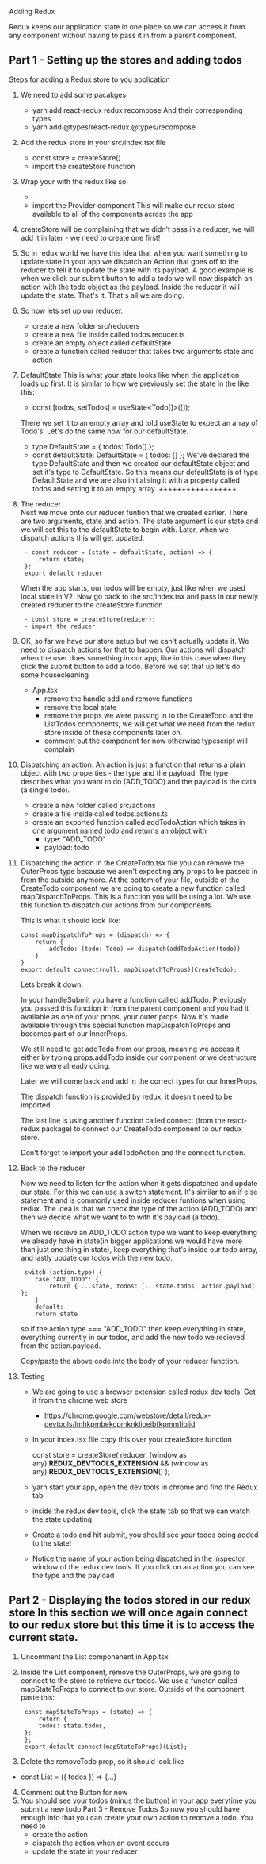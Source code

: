 Adding Redux

Redux keeps our application state in one place so we can access it from any component without having to pass it in from a parent component.

Part 1 - Setting up the stores and adding todos
------
Steps for adding a Redux store to you application

1. We need to add some pacakges
    - yarn add react-redux redux recompose
  And their corresponding types
    - yarn add @types/react-redux @types/recompose
2. Add the redux store in your src/index.tsx file
    - const store = createStore()
    - import the createStore function
3.  Wrap your <App/> with the redux <Provider> like so:
    - <Provider store={store}>
        <App />
      </Provider>
    - import the Provider component
    This will make our redux store available to all of the components across the app

4. createStore will be complaining that we didn't pass in a reducer, we will add it in later - we need to create one first!

5. So in redux world we have this idea that when you want something to update state in your app we dispatch an Action that goes off to the reducer to tell it to update the state with its payload. A good example is when we click our submit button to add a todo we will now dispatch an action with the todo object as the payload. Inside the reducer it will update the state. That's it. That's all we are doing.

6. So now lets set up our reducer. 
    - create a new folder src/reducers
    - create a new file inside called todos.reducer.ts
    - create an empty object called defaultState
    - create a function called reducer that takes two arguments state and action

7. DefaultState
    This is what your state looks like when the application loads up first. It is similar to how we previously set the state in the <App/> like this: 
     -  const [todos, setTodos] = useState<Todo[]>([]);

    There we set it to an empty array and told useState to expect an array of Todo's. Let's do the same now for our defaultState.
    - type DefaultState = { todos: Todo[] };
    - const defaultState: DefaultState = { todos: [] };
    We've declared the type DefaultState and then we created our defaultState object and set it's type to DefaultState. So this means our defaultState is of type DefaultState and we are also initialising it with a property called todos and setting it to an empty array.
    +++++++++++++++++
8. The reducer  
    Next we move onto our reducer funtion that we created earlier. There are two arguments, state and action. The state argument is our state and we will set this to the defaultState to begin with. Later, when we dispatch actions this will get updated.

        - const reducer = (state = defaultState, action) => {
            return state;
        };
        export default reducer

    When the app starts, our todos will be empty, just like when we used local state in V2.
    Now go back to the src/index.tsx and pass in our newly created reducer to the createStore function

        - const store = createStore(reducer);
        - import the reducer

9. OK, so far we have our store setup but we can't actually update it. We need to dispatch actions for that to happen. Our actions will dispatch when the user does something in our app, like in this case when they click the submit button to add a todo. Before we set that up let's do some housecleaning
    - App.tsx
        - remove the handle add and remove functions
        - remove the local state 
        - remove the props we were passing in to the CreateTodo and the ListTodos components, we will get what we need from the redux store inside of these components later on.
        - comment out the <ListTodos /> component for now otherwise typescript will complain
10. Dispatching an action. 
    An action is just a function that returns a plain object with two properties - the type and the payload. The type describes what you want to do (ADD_TODO) and the payload is the data (a single todo). 
    - create a new folder called src/actions
    - create a file inside called todos.actions.ts
    - create an exported function called addTodoAction which takes in one argument named todo and returns an object with 
        - type: "ADD_TODO" 
        - payload: todo
11. Dispatching the action
    In the CreateTodo.tsx file you can remove the OuterProps type because we aren't expecting any props to be passed in from the outside anymore. At the bottom of your file, outside of the CreateTodo component we are going to create a new function called mapDispatchToProps. This is a function you will be using a lot. We use this function to dispatch our actions from our components.

    This is what it should look like:

        const mapDispatchToProps = (dispatch) => {
            return {
                addTodo: (todo: Todo) => dispatch(addTodoAction(todo))
            }
        }
        export default connect(null, mapDispatchToProps)(CreateTodo);

    Lets break it down.

    In your handleSubmit you have a function called addTodo. Previously you passed this function in from the parent component and you had it available as one of your props, your outer props. Now it's made available through this special function mapDispatchToProps and becomes part of our InnerProps.
    
    We still need to get addTodo from our props, meaning we access it either by typing props.addTodo inside our component or we destructure like we were already doing.
    
    Later we will come back and add in the correct types for our InnerProps.

    The dispatch function is provided by redux, it doesn't need to be imported.

    The last line is using another function called connect (from the react-redux package) to connect our CreateTodo component to our redux store.

    Don't forget to import your addTodoAction and the connect function.

12. Back to the reducer

    Now we need to listen for the action when it gets dispatched and update our state. For this we can use a switch statement. It's similar to an if else statement and is commonly used inside reducer funtions when using redux. The idea is that we check the type of the action (ADD_TODO) and then we decide what we want to to with it's payload (a todo).

    When we recieve an ADD_TODO action type we want to keep everything we already have in state(in bigger applications we would have more than just one thing in state), keep everything that's inside our todo array, and lastly update our todos with the new todo.

         switch (action.type) {
            case "ADD_TODO": {
                return { ...state, todos: [...state.todos, action.payload] };
            }
            default: 
            return state

    so if the action.type === "ADD_TODO" then keep everything in state, everything currently in our todos, and add the new todo we recieved from the action.payload.
    
    Copy/paste the above code into the body of your reducer function.

13. Testing 
    - We are going to use a browser extension called redux dev tools. Get it from the chrome web store
        - https://chrome.google.com/webstore/detail/redux-devtools/lmhkpmbekcpmknklioeibfkpmmfibljd
    - In your index.tsx file copy this over your createStore function
    
        const store = createStore(
            reducer,
            (window as any).__REDUX_DEVTOOLS_EXTENSION__ &&
            (window as any).__REDUX_DEVTOOLS_EXTENSION__()
        );
        
    - yarn start your app, open the dev tools in chrome and find the Redux tab
    - inside the redux dev tools, click the state tab so that we can watch the state updating
    - Create a todo and hit submit, you should see your todos being added to the state!
    - Notice the name of your action being dispatched in the inspector window of the redux dev tools. If you click on an action you can see the type and the payload
    
Part 2 - Displaying the todos stored in our redux store
In this section we will once again connect to our redux store but this time it is to access the current state.
------

1. Uncomment the List componenent in App.tsx
2. Inside the List component, remove the OuterProps, we are going to connect to the store to retrieve our todos. We use a functon called mapStateToProps to connect to our store. Outside of the component paste this:

        const mapStateToProps = (state) => {
            return {
            todos: state.todos,
        };
        };
        export default connect(mapStateToProps)(List);

3. Delete the removeTodo prop, so it should look like
 - const List = ({ todos }) => {...}
4. Comment out the Button for now
5. You should see your todos (minus the button) in your app everytime you submit a new todo
Part 3 - Remove Todos
So now you should have enough info that you can create your own action to reomve a todo. You need to        
    - create the action
    - dispatch the action when an event occurs
    - update the state in your reducer